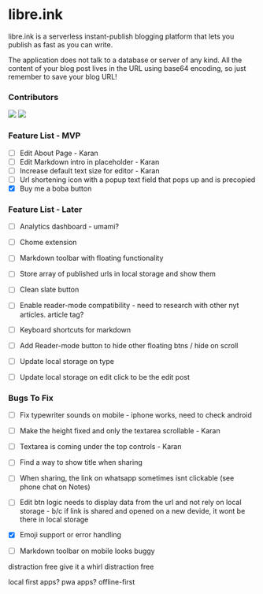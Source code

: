 # libre.ink
libre.ink is a serverless instant-publish blogging platform that lets you publish as fast as you can write.

The application does not talk to a database or server of any kind. All the content of your blog post lives in the URL using base64 encoding, so just remember to save your blog URL!



### Contributors

[![](https://github.com/guptaviha.png?size=50)](https://github.com/guptaviha)
[![](https://github.com/karanrajpal.png?size=50)](https://github.com/karanrajpal)

### Feature List - MVP
 - [ ] Edit About Page - Karan
 - [ ] Edit Markdown intro in placeholder - Karan
 - [ ] Increase default text size for editor - Karan
 - [ ] Url shortening icon with a popup text field that pops up and is precopied
 - [x] Buy me a boba button

### Feature List - Later
 - [ ] Analytics dashboard - umami?
 - [ ] Chome extension
 - [ ] Markdown toolbar with floating functionality
 - [ ] Store array of published urls in local storage and show them
 - [ ] Clean slate button
 - [ ] Enable reader-mode compatibility - need to research with other nyt articles. article tag?
 - [ ] Keyboard shortcuts for markdown
 - [ ] Add Reader-mode button to hide other floating btns / hide on scroll
 - [ ] Update local storage on type
 - [ ] Update local storage on edit click to be the edit post


### Bugs To Fix
 - [ ] Fix typewriter sounds on mobile - iphone works, need to check android
 - [ ] Make the height fixed and only the textarea scrollable - Karan
 - [ ] Textarea is coming under the top controls - Karan
 - [ ] Find a way to show title when sharing
 - [ ] When sharing, the link on whatsapp sometimes isnt clickable (see phone chat on Notes)
 - [ ] Edit btn logic needs to display data from the url and not rely on local storage - b/c if link is shared and opened on a new devide, it wont be there in local storage
 - [x] Emoji support or error handling
 - [ ] Markdown toolbar on mobile looks buggy


distraction free
give it a whirl
distraction free

local first apps?
pwa apps? offline-first